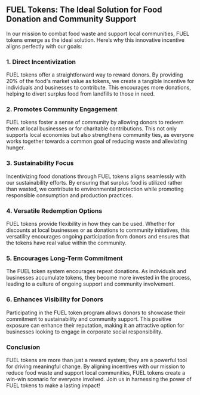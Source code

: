 ## FUEL Tokens: The Ideal Solution for Food Donation and Community Support

In our mission to combat food waste and support local communities, FUEL tokens emerge as the ideal solution. Here’s why this innovative incentive aligns perfectly with our goals:

### 1. **Direct Incentivization**

FUEL tokens offer a straightforward way to reward donors. By providing 20% of the food's market value as tokens, we create a tangible incentive for individuals and businesses to contribute. This encourages more donations, helping to divert surplus food from landfills to those in need.

### 2. **Promotes Community Engagement**

FUEL tokens foster a sense of community by allowing donors to redeem them at local businesses or for charitable contributions. This not only supports local economies but also strengthens community ties, as everyone works together towards a common goal of reducing waste and alleviating hunger.

### 3. **Sustainability Focus**

Incentivizing food donations through FUEL tokens aligns seamlessly with our sustainability efforts. By ensuring that surplus food is utilized rather than wasted, we contribute to environmental protection while promoting responsible consumption and production practices.

### 4. **Versatile Redemption Options**

FUEL tokens provide flexibility in how they can be used. Whether for discounts at local businesses or as donations to community initiatives, this versatility encourages ongoing participation from donors and ensures that the tokens have real value within the community.

### 5. **Encourages Long-Term Commitment**

The FUEL token system encourages repeat donations. As individuals and businesses accumulate tokens, they become more invested in the process, leading to a culture of ongoing support and community involvement.

### 6. **Enhances Visibility for Donors**

Participating in the FUEL token program allows donors to showcase their commitment to sustainability and community support. This positive exposure can enhance their reputation, making it an attractive option for businesses looking to engage in corporate social responsibility.

### Conclusion

FUEL tokens are more than just a reward system; they are a powerful tool for driving meaningful change. By aligning incentives with our mission to reduce food waste and support local communities, FUEL tokens create a win-win scenario for everyone involved. Join us in harnessing the power of FUEL tokens to make a lasting impact!

